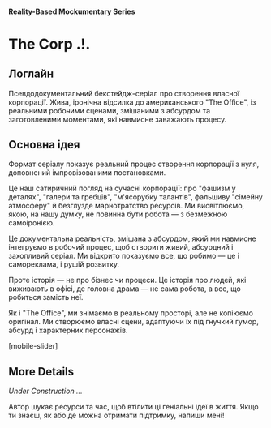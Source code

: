 #### Reality-Based Mockumentary Series

# The Corp .!.

## Логлайн

Псевдодокументальний бекстейдж-серіал про створення власної корпорації. Жива, іронічна відсилка до американського "The Office", із реальними робочими сценами, змішаними з абсурдом та заготовленими моментами, які навмисне заважають процесу.

## Основна ідея

Формат серіалу показує реальний процес створення корпорації з нуля, доповнений імпровізованими постановками.

Це наш сатиричний погляд на сучасні корпорації: про "фашизм у деталях", "галери та гребців", "м'ясорубку талантів", фальшиву "сімейну атмосферу" й безглузде марнотратство ресурсів. Ми висвітлюємо, якою, на нашу думку, не повинна бути робота — з безмежною самоіронією.

Це документальна реальність, змішана з абсурдом, який ми навмисне інтегруємо в робочий процес, щоб створити живий, абсурдний і захопливий серіал. Ми відкрито показуємо все, що робимо — це і самореклама, і рушій розвитку.

Проте історія — не про бізнес чи процеси. Це історія про людей, які виживають в офісі, де головна драма — не сама робота, а все, що робиться замість неї.

Як і "The Office", ми знімаємо в реальному просторі, але не копіюємо оригінал. Ми створюємо власні сцени, адаптуючи їх під гнучкий гумор, абсурд і характерних персонажів.

[mobile-slider]

## More Details

*Under Construction ...*

Автор шукає ресурси та час, щоб втілити ці геніальні ідеї в життя. Якщо ти знаєш, як або де можна отримати підтримку, напиши мені!